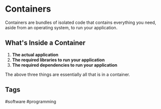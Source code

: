 # Containers

Containers are bundles of isolated code that contains everything you need, aside from an operating system, to run your application.

## What's Inside a Container
1. **The actual application**
2. **The required libraries to run your application**
3. **The required dependencies to run your application**

The above three things are essentially all that is in a container.


## Tags
#software #programming
